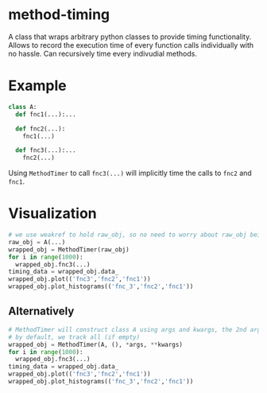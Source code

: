 # method-timing
A class that wraps arbitrary python classes to provide timing functionality. Allows to record the execution time of every function calls individually with no hassle. 
Can recursively time every indivudial methods.
# Example
```python
class A:
  def fnc1(...):...

  def fnc2(...):
    fnc1(...)

  def fnc3(...):...
    fnc2(...)
```
Using ```MethodTimer``` to call ```fnc3(...)``` will implicitly time the calls to ```fnc2``` and ```fnc1```.
# Visualization
```python
# we use weakref to hold raw_obj, so no need to worry about raw_obj being persistent if you no longer need it
raw_obj = A(...)
wrapped_obj = MethodTimer(raw_obj)
for i in range(1000):
  wrapped_obj.fnc3(...)
timing_data = wrapped_obj.data_
wrapped_obj.plot(('fnc3','fnc2','fnc1'))
wrapped_obj.plot_histograms(('fnc_3','fnc2','fnc1'))
```
## Alternatively
```python
# MethodTimer will construct class A using args and kwargs, the 2nd arg specifies what methods to time track
# by default, we track all (if empty)
wrapped_obj = MethodTimer(A, (), *args, **kwargs)
for i in range(1000):
  wrapped_obj.fnc3(...)
timing_data = wrapped_obj.data_
wrapped_obj.plot(('fnc3','fnc2','fnc1'))
wrapped_obj.plot_histograms(('fnc_3','fnc2','fnc1'))
```
